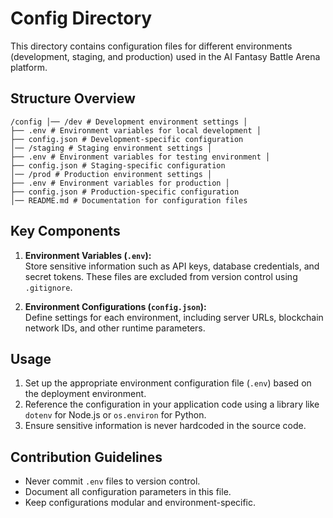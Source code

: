# Config Directory

This directory contains configuration files for different environments (development, staging, and production) used in the AI Fantasy Battle Arena platform.

## Structure Overview

```
/config │── /dev # Development environment settings │
├── .env # Environment variables for local development │
├── config.json # Development-specific configuration 
│── /staging # Staging environment settings │
├── .env # Environment variables for testing environment │
├── config.json # Staging-specific configuration
│── /prod # Production environment settings │ 
├── .env # Environment variables for production │
├── config.json # Production-specific configuration 
│── README.md # Documentation for configuration files
```


## Key Components
1. **Environment Variables (`.env`):**  
   Store sensitive information such as API keys, database credentials, and secret tokens. These files are excluded from version control using `.gitignore`.

2. **Environment Configurations (`config.json`):**  
   Define settings for each environment, including server URLs, blockchain network IDs, and other runtime parameters.

## Usage
1. Set up the appropriate environment configuration file (`.env`) based on the deployment environment.
2. Reference the configuration in your application code using a library like `dotenv` for Node.js or `os.environ` for Python.
3. Ensure sensitive information is never hardcoded in the source code.

## Contribution Guidelines
- Never commit `.env` files to version control.
- Document all configuration parameters in this file.
- Keep configurations modular and environment-specific.
